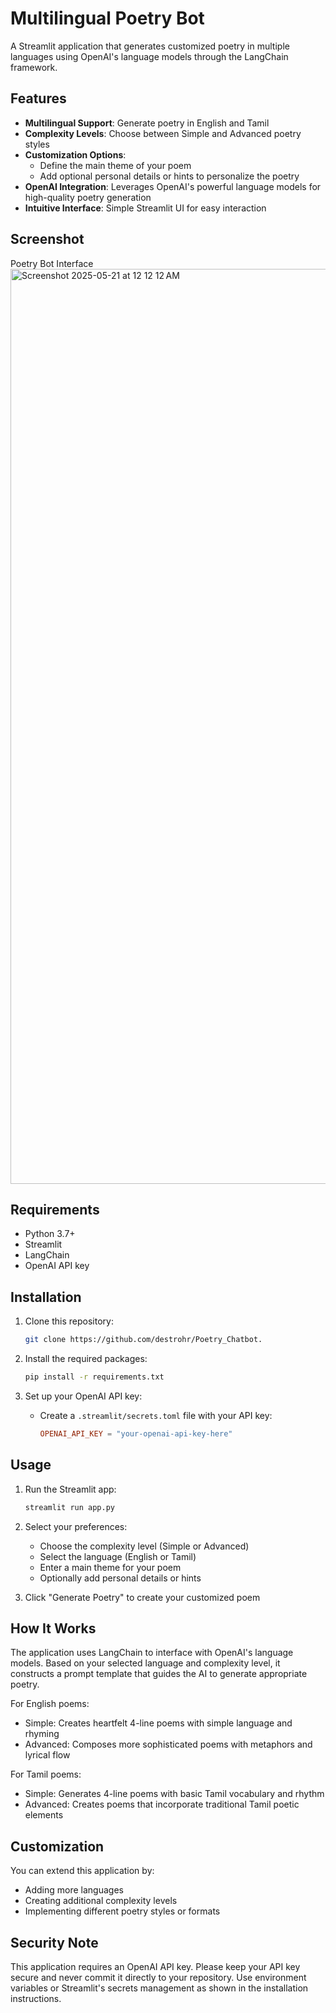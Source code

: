 # Multilingual Poetry Bot

A Streamlit application that generates customized poetry in multiple languages using OpenAI's language models through the LangChain framework.

## Features

- **Multilingual Support**: Generate poetry in English and Tamil
- **Complexity Levels**: Choose between Simple and Advanced poetry styles
- **Customization Options**: 
  - Define the main theme of your poem
  - Add optional personal details or hints to personalize the poetry
- **OpenAI Integration**: Leverages OpenAI's powerful language models for high-quality poetry generation
- **Intuitive Interface**: Simple Streamlit UI for easy interaction

## Screenshot

Poetry Bot Interface
<img width="1464" alt="Screenshot 2025-05-21 at 12 12 12 AM" src="https://github.com/user-attachments/assets/26dc9d29-f806-4693-95d1-0b1a5cd463df" />


## Requirements

- Python 3.7+
- Streamlit
- LangChain
- OpenAI API key

## Installation

1. Clone this repository:
   ```bash
   git clone https://github.com/destrohr/Poetry_Chatbot.
   ```

2. Install the required packages:
   ```bash
   pip install -r requirements.txt
   ```

3. Set up your OpenAI API key:
   - Create a `.streamlit/secrets.toml` file with your API key:
     ```toml
     OPENAI_API_KEY = "your-openai-api-key-here"
     ```

## Usage

1. Run the Streamlit app:
   ```bash
   streamlit run app.py
   ```

2. Select your preferences:
   - Choose the complexity level (Simple or Advanced)
   - Select the language (English or Tamil)
   - Enter a main theme for your poem
   - Optionally add personal details or hints

3. Click "Generate Poetry" to create your customized poem

## How It Works

The application uses LangChain to interface with OpenAI's language models. Based on your selected language and complexity level, it constructs a prompt template that guides the AI to generate appropriate poetry.

For English poems:
- Simple: Creates heartfelt 4-line poems with simple language and rhyming
- Advanced: Composes more sophisticated poems with metaphors and lyrical flow

For Tamil poems:
- Simple: Generates 4-line poems with basic Tamil vocabulary and rhythm
- Advanced: Creates poems that incorporate traditional Tamil poetic elements

## Customization

You can extend this application by:
- Adding more languages
- Creating additional complexity levels
- Implementing different poetry styles or formats

## Security Note

This application requires an OpenAI API key. Please keep your API key secure and never commit it directly to your repository. Use environment variables or Streamlit's secrets management as shown in the installation instructions.


